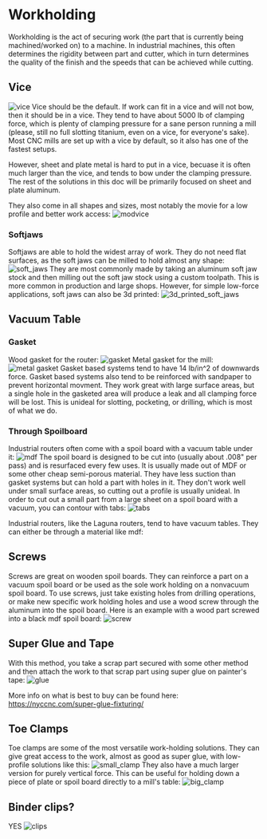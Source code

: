 # Workholding

Workholding is the act of securing work (the part that is currently being machined/worked on) to a machine. In industrial machines, this often determines the rigidity between part and cutter, which in turn determines the quality of the finish and the speeds that can be achieved while cutting.

## Vice

![vice](/fabrication/vice.avif)
Vice should be the default. If work can fit in a vice and will not bow, then it should be in a vice. They tend to have about 5000 lb of clamping force, which is plenty of clamping pressure for a sane person running a mill (please, still no full slotting titanium, even on a vice, for everyone's sake). Most CNC mills are set up with a vice by default, so it also has one of the fastest setups.

However, sheet and plate metal is hard to put in a vice, becuase it is often much larger than the vice, and tends to bow under the clamping pressure. The rest of the solutions in this doc will be primarily focused on sheet and plate aluminum.

They also come in all shapes and sizes, most notably the movie for a low profile and better work access:
![modvice](/fabrication/modvice.avif)

### Softjaws

Softjaws are able to hold the widest array of work. They do not need flat surfaces, as the soft jaws can be milled to hold almost any shape:
![soft_jaws](/fabrication/soft_jaws.avif)
They are most commonly made by taking an aluminum soft jaw stock and then milling out the soft jaw stock using a custom toolpath. This is more common in production and large shops. However, for simple low-force applications, soft jaws can also be 3d printed:
![3d_printed_soft_jaws](/fabrication/3d_printed_soft_jaws.png)

## Vacuum Table

### Gasket

Wood gasket for the router:
![gasket](/fabrication/gasket.avif)
Metal gasket for the mill:
![metal gasket](/fabrication/metal_gasket.avif)
Gasket based systems tend to have 14 lb/in^2 of downwards force. Gasket based systems also tend to be reinforced with sandpaper to prevent horizontal movment. They work great with large surface areas, but a single hole in the gasketed area will produce a leak and all clamping force will be lost. This is unideal for slotting, pocketing, or drilling, which is most of what we do.

### Through Spoilboard

Industrial routers often come with a spoil board with a vacuum table under it:
![mdf](/fabrication/mdf.avif)
The spoil board is designed to be cut into (usually about .008" per pass) and is resurfaced every few uses. It is usually made out of MDF or some other cheap semi-porous material. They have less suction than gasket systems but can hold a part with holes in it. They don't work well under small surface areas, so cutting out a profile is usually unideal. In order to cut out a small part from a large sheet on a spoil board with a vacuum, you can contour with tabs:
![tabs](/fabrication/tabs.avif)

Industrial routers, like the Laguna routers, tend to have vacuum tables. They can either be through a material like mdf:

## Screws

Screws are great on wooden spoil boards. They can reinforce a part on a vacuum spoil board or be used as the sole work holding on a nonvacuum spoil board. To use screws, just take existing holes from drilling operations, or make new specific work holding holes and use a wood screw through the aluminum into the spoil board. Here is an example with a wood part screwed into a black mdf spoil board:
![screw](/fabrication/screw.avif)

## Super Glue and Tape

With this method, you take a scrap part secured with some other method and then attach the work to that scrap part using super glue on painter's tape:
![glue](/fabrication/glue.avif)

More info on what is best to buy can be found here: https://nyccnc.com/super-glue-fixturing/

## Toe Clamps

Toe clamps are some of the most versatile work-holding solutions. They can give great access to the work, almost as good as super glue, with low-profile solutions like this:
![small_clamp](/fabrication/small_clamp.avif)
They also have a much larger version for purely vertical force. This can be useful for holding down a piece of plate or spoil board directly to a mill's table:
![big_clamp](/fabrication/big_clamp.avif)

## Binder clips?

YES
![clips](/fabrication/clips.avif)
